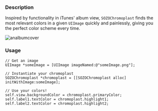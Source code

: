 ### Description

Inspired by functionality in iTunes' album view, `SOZOChromoplast` finds the most relevant colors in a given `UIImage` quickly and painlessly, giving you the perfect color scheme every time.

![analbumcover](https://cloud.githubusercontent.com/assets/1407680/5003713/8e430538-6a55-11e4-8f68-f5432cd5d1b3.gif)

### Usage

```obj-c
// Get an image
UIImage *someImage = [UIImage imageNamed:@"someImage.png"];

// Instantiate your chromoplast
SOZOChromoplast *chromoplast = [[SOZOChromoplast alloc] initWithImage:someImage];

// Use your colors!
self.view.backgroundColor = chromoplast.primaryColor;
self.label1.textColor = chromoplast.highlight1;
self.label2.textColor = chromoplast.highlight2;
```
